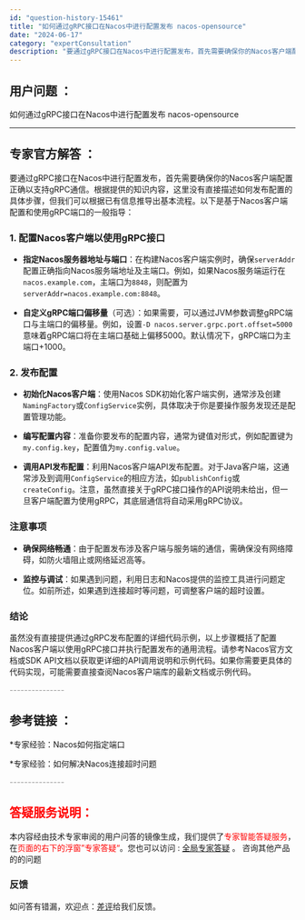 ```yaml
---
id: "question-history-15461"
title: "如何通过gRPC接口在Nacos中进行配置发布 nacos-opensource"
date: "2024-06-17"
category: "expertConsultation"
description: "要通过gRPC接口在Nacos中进行配置发布，首先需要确保你的Nacos客户端配置正确以支持gRPC通信。根据提供的知识内容，这里没有直接描述如何发布配置的具体步骤，但我们可以根据已有信息推导出基本流程。以下是基于Nacos客户端配置和使用gRPC端口的一般指导：### 1. 配置Nacos客户端以"
---
```


## 用户问题 ： 
 如何通过gRPC接口在Nacos中进行配置发布 nacos-opensource 

---------------
## 专家官方解答 ：

要通过gRPC接口在Nacos中进行配置发布，首先需要确保你的Nacos客户端配置正确以支持gRPC通信。根据提供的知识内容，这里没有直接描述如何发布配置的具体步骤，但我们可以根据已有信息推导出基本流程。以下是基于Nacos客户端配置和使用gRPC端口的一般指导：

### 1. 配置Nacos客户端以使用gRPC接口

- **指定Nacos服务器地址与端口**：在构建Nacos客户端实例时，确保`serverAddr`配置正确指向Nacos服务端地址及主端口。例如，如果Nacos服务端运行在`nacos.example.com`，主端口为`8848`，则配置为`serverAddr=nacos.example.com:8848`。

- **自定义gRPC端口偏移量**（可选）：如果需要，可以通过JVM参数调整gRPC端口与主端口的偏移量。例如，设置`-D nacos.server.grpc.port.offset=5000`意味着gRPC端口将在主端口基础上偏移5000。默认情况下，gRPC端口为主端口+1000。

### 2. 发布配置

- **初始化Nacos客户端**：使用Nacos SDK初始化客户端实例，通常涉及创建`NamingFactory`或`ConfigService`实例，具体取决于你是要操作服务发现还是配置管理功能。

- **编写配置内容**：准备你要发布的配置内容，通常为键值对形式，例如配置键为`my.config.key`，配置值为`my.config.value`。

- **调用API发布配置**：利用Nacos客户端API发布配置。对于Java客户端，这通常涉及到调用`ConfigService`的相应方法，如`publishConfig`或`createConfig`。注意，虽然直接关于gRPC接口操作的API说明未给出，但一旦客户端配置为使用gRPC，其底层通信将自动采用gRPC协议。

### 注意事项

- **确保网络畅通**：由于配置发布涉及客户端与服务端的通信，需确保没有网络障碍，如防火墙阻止或网络延迟高等。

- **监控与调试**：如果遇到问题，利用日志和Nacos提供的监控工具进行问题定位。如前所述，如果遇到连接超时等问题，可调整客户端的超时设置。

### 结论

虽然没有直接提供通过gRPC发布配置的详细代码示例，以上步骤概括了配置Nacos客户端以使用gRPC接口并执行配置发布的通用流程。请参考Nacos官方文档或SDK API文档以获取更详细的API调用说明和示例代码。如果你需要更具体的代码实现，可能需要直接查阅Nacos客户端库的最新文档或示例代码。


<font color="#949494">---------------</font> 


## 参考链接 ：

*专家经验：Nacos如何指定端口 
 
 *专家经验：如何解决Nacos连接超时问题 


 <font color="#949494">---------------</font> 
 


## <font color="#FF0000">答疑服务说明：</font> 

本内容经由技术专家审阅的用户问答的镜像生成，我们提供了<font color="#FF0000">专家智能答疑服务</font>，在<font color="#FF0000">页面的右下的浮窗”专家答疑“</font>。您也可以访问 : [全局专家答疑](https://opensource.alibaba.com/chatBot) 。 咨询其他产品的的问题

### 反馈
如问答有错漏，欢迎点：[差评](https://ai.nacos.io/user/feedbackByEnhancerGradePOJOID?enhancerGradePOJOId=15531)给我们反馈。
